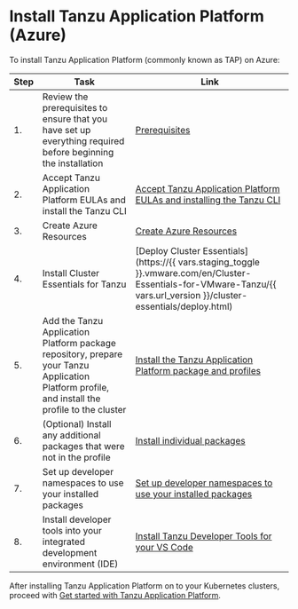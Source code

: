 # Install Tanzu Application Platform (Azure)

To install Tanzu Application Platform (commonly known as TAP) on Azure:

|Step|Task|Link|
|----|----|----|
|1.| Review the prerequisites to ensure that you have set up everything required before beginning the installation |[Prerequisites](../prerequisites.hbs.md)|
|2.| Accept Tanzu Application Platform EULAs and install the Tanzu CLI |[Accept Tanzu Application Platform EULAs and installing the Tanzu CLI](../install-tanzu-cli.hbs.md)|
|3.| Create Azure Resources |[Create Azure Resources](resources.hbs.md)|
|4.| Install Cluster Essentials for Tanzu |[Deploy Cluster Essentials](https://{{ vars.staging_toggle }}.vmware.com/en/Cluster-Essentials-for-VMware-Tanzu/{{ vars.url_version }}/cluster-essentials/deploy.html)|
|5.| Add the Tanzu Application Platform package repository, prepare your Tanzu Application Platform profile, and install the profile to the cluster |[Install the Tanzu Application Platform package and profiles](profile.hbs.md)|
|6.| (Optional) Install any additional packages that were not in the profile |[Install individual packages](components.hbs.md)|
|7.| Set up developer namespaces to use your installed packages |[Set up developer namespaces to use your installed packages](set-up-namespaces.hbs.md)|
|8.| Install developer tools into your integrated development environment (IDE) |[Install Tanzu Developer Tools for your VS Code](vscode-install.hbs.md)|

After installing Tanzu Application Platform on to your Kubernetes clusters, proceed with [Get started with Tanzu Application Platform](../getting-started.hbs.md).
